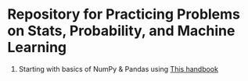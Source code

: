 # Repository for Practicing Problems on Stats, Probability, and Machine Learning

1. Starting with basics of NumPy & Pandas using [This handbook](https://jakevdp.github.io/PythonDataScienceHandbook)
